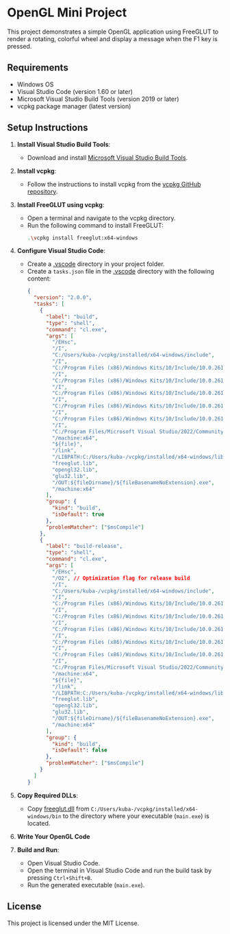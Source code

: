 # OpenGL Mini Project

This project demonstrates a simple OpenGL application using FreeGLUT to render a rotating, colorful wheel and display a message when the F1 key is pressed.

## Requirements

- Windows OS
- Visual Studio Code (version 1.60 or later)
- Microsoft Visual Studio Build Tools (version 2019 or later)
- vcpkg package manager (latest version)

## Setup Instructions

1. **Install Visual Studio Build Tools**:
   - Download and install [Microsoft Visual Studio Build Tools](https://visualstudio.microsoft.com/visual-cpp-build-tools/).

2. **Install vcpkg**:
   - Follow the instructions to install vcpkg from the [vcpkg GitHub repository](https://github.com/microsoft/vcpkg).

3. **Install FreeGLUT using vcpkg**:
   - Open a terminal and navigate to the vcpkg directory.
   - Run the following command to install FreeGLUT:
     ```sh
     .\vcpkg install freeglut:x64-windows
     ```

4. **Configure Visual Studio Code**:
   - Create a [.vscode](http://_vscodecontentref_/1) directory in your project folder.
   - Create a `tasks.json` file in the [.vscode](http://_vscodecontentref_/2) directory with the following content:
     ```json
     {
       "version": "2.0.0",
       "tasks": [
         {
           "label": "build",
           "type": "shell",
           "command": "cl.exe",
           "args": [
             "/EHsc",
             "/I",
             "C:/Users/kuba-/vcpkg/installed/x64-windows/include",
             "/I",
             "C:/Program Files (x86)/Windows Kits/10/Include/10.0.26100.0/ucrt",
             "/I",
             "C:/Program Files (x86)/Windows Kits/10/Include/10.0.26100.0/shared",
             "/I",
             "C:/Program Files (x86)/Windows Kits/10/Include/10.0.26100.0/um",
             "/I",
             "C:/Program Files (x86)/Windows Kits/10/Include/10.0.26100.0/winrt",
             "/I",
             "C:/Program Files (x86)/Windows Kits/10/Include/10.0.26100.0/cppwinrt",
             "/I",
             "C:/Program Files/Microsoft Visual Studio/2022/Community/VC/Tools/MSVC/14.41.34120/include",
             "/machine:x64",
             "${file}",
             "/link",
             "/LIBPATH:C:/Users/kuba-/vcpkg/installed/x64-windows/lib",
             "freeglut.lib",
             "opengl32.lib",
             "glu32.lib",
             "/OUT:${fileDirname}/${fileBasenameNoExtension}.exe",
             "/machine:x64"
           ],
           "group": {
             "kind": "build",
             "isDefault": true
           },
           "problemMatcher": ["$msCompile"]
         },
         {
           "label": "build-release",
           "type": "shell",
           "command": "cl.exe",
           "args": [
             "/EHsc",
             "/O2", // Optimization flag for release build
             "/I",
             "C:/Users/kuba-/vcpkg/installed/x64-windows/include",
             "/I",
             "C:/Program Files (x86)/Windows Kits/10/Include/10.0.26100.0/ucrt",
             "/I",
             "C:/Program Files (x86)/Windows Kits/10/Include/10.0.26100.0/shared",
             "/I",
             "C:/Program Files (x86)/Windows Kits/10/Include/10.0.26100.0/um",
             "/I",
             "C:/Program Files (x86)/Windows Kits/10/Include/10.0.26100.0/winrt",
             "/I",
             "C:/Program Files (x86)/Windows Kits/10/Include/10.0.26100.0/cppwinrt",
             "/I",
             "C:/Program Files/Microsoft Visual Studio/2022/Community/VC/Tools/MSVC/14.41.34120/include",
             "/machine:x64",
             "${file}",
             "/link",
             "/LIBPATH:C:/Users/kuba-/vcpkg/installed/x64-windows/lib",
             "freeglut.lib",
             "opengl32.lib",
             "glu32.lib",
             "/OUT:${fileDirname}/${fileBasenameNoExtension}.exe",
             "/machine:x64"
           ],
           "group": {
             "kind": "build",
             "isDefault": false
           },
           "problemMatcher": ["$msCompile"]
         }
       ]
     }
     ```

5. **Copy Required DLLs**:
   - Copy [freeglut.dll](http://_vscodecontentref_/3) from `C:/Users/kuba-/vcpkg/installed/x64-windows/bin` to the directory where your executable (`main.exe`) is located.

6. **Write Your OpenGL Code**

7. **Build and Run**:
   - Open Visual Studio Code.
   - Open the terminal in Visual Studio Code and run the build task by pressing `Ctrl+Shift+B`.
   - Run the generated executable (`main.exe`).

## License

This project is licensed under the MIT License.
